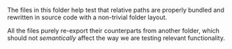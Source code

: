 The files in this folder help test that relative paths are properly bundled and rewritten in source code with a non-trivial folder layout.

All the files purely re-export their counterparts from another folder, which should not *semantically* affect the way we are testing relevant functionality.
